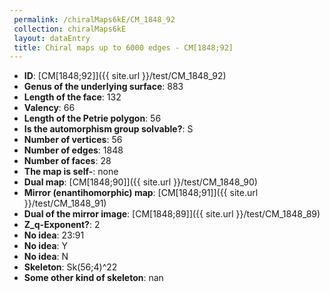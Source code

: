 ```yaml
--- 
 permalink: /chiralMaps6kE/CM_1848_92 
 collection: chiralMaps6kE
 layout: dataEntry
 title: Chiral maps up to 6000 edges - CM[1848;92]
---
```


- **ID**: [CM[1848;92]]({{ site.url }}/test/CM_1848_92)
- **Genus of the underlying surface**: 883
- **Length of the face**: 132
- **Valency**: 66
- **Length of the Petrie polygon**: 56
- **Is the automorphism group solvable?**: S
- **Number of vertices**: 56
- **Number of edges**: 1848
- **Number of faces**: 28
- **The map is self-**: none
- **Dual map**: [CM[1848;90]]({{ site.url }}/test/CM_1848_90)
- **Mirror (enantihomorphic) map**: [CM[1848;91]]({{ site.url }}/test/CM_1848_91)
- **Dual of the mirror image**: [CM[1848;89]]({{ site.url }}/test/CM_1848_89)
- **Z_q-Exponent?**: 2
- **No idea**:  23:91
- **No idea**: Y
- **No idea**: N
- **Skeleton**: Sk(56;4)^22
- **Some other kind of skeleton**: nan
